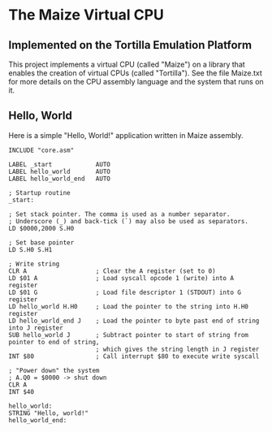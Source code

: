 # The Maize Virtual CPU 
## Implemented on the Tortilla Emulation Platform

This project implements a virtual CPU (called "Maize") on a library that enables the creation of virtual CPUs (called "Tortilla"). 
See the file Maize.txt for more details on the CPU assembly language and the system that runs on it.

## Hello, World

Here is a simple "Hello, World!" application written in Maize assembly.

    INCLUDE "core.asm"

    LABEL _start            AUTO
    LABEL hello_world       AUTO
    LABEL hello_world_end   AUTO

    ; Startup routine
    _start:

    ; Set stack pointer. The comma is used as a number separator. 
    ; Underscore (_) and back-tick (`) may also be used as separators.
    LD $0000,2000 S.H0

    ; Set base pointer
    LD S.H0 S.H1

    ; Write string
    CLR A                   ; Clear the A register (set to 0)
    LD $01 A                ; Load syscall opcode 1 (write) into A register
    LD $01 G                ; Load file descriptor 1 (STDOUT) into G register
    LD hello_world H.H0     ; Load the pointer to the string into H.H0 register
    LD hello_world_end J    ; Load the pointer to byte past end of string into J register
    SUB hello_world J       ; Subtract pointer to start of string from pointer to end of string,
                            ; which gives the string length in J register
    INT $80                 ; Call interrupt $80 to execute write syscall

    ; "Power down" the system
    ; A.Q0 = $0000 -> shut down
    CLR A
    INT $40

    hello_world: 
    STRING "Hello, world!"
    hello_world_end:
